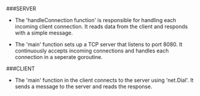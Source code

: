 ###SERVER
 - The 'handleConnection function' is responsible for handling each incoming client connection.
 It reads data from the client and responds with a simple message.

 - The 'main' function sets up a TCP server that listens to port 8080. It continuously accepts
   incoming connections and handles each connection in a seperate goroutine.

###CLIENT

- The 'main' function in the client connects to the server using 'net.Dial'. It sends a message to
  the server and reads the response.

